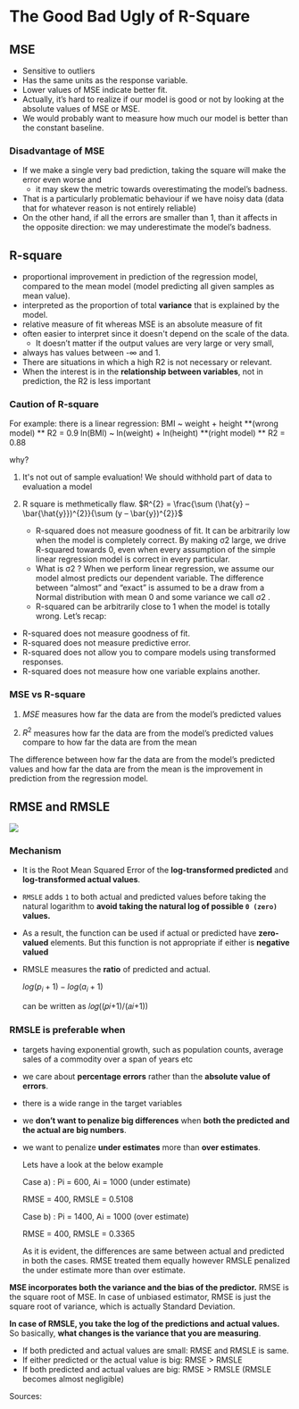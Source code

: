 # The Good Bad Ugly of R-Square



## MSE

- Sensitive to outliers
- Has the same units as the response variable.
- Lower values of MSE indicate better fit.
- Actually, it’s hard to realize if our model is good or not by looking at the absolute values of MSE or MSE.
- We would probably want to measure how much our model is better than the constant baseline.



### Disadvantage of MSE

- If we make a single very bad prediction, taking the square will make the error even worse and
  - it may skew the metric towards overestimating the model’s badness.
- That is a particularly problematic behaviour if we have noisy data (data that for whatever reason is not entirely reliable) 
- On the other hand, if all the errors are smaller than 1, than it affects in the opposite direction: we may underestimate the model’s badness.



## R-square

- proportional improvement in prediction of the regression model, compared to the mean model (model predicting all given samples as mean value).
- interpreted as the proportion of total **variance** that is explained by the model.
- relative measure of fit whereas MSE is an absolute measure of fit
- often easier to interpret since it doesn't depend on the scale of the data.
  - It doesn’t matter if the output values are very large or very small,
- always has values between -∞ and 1.
- There are situations in which a high R2 is not necessary or relevant.
- When the interest is in the **relationship between variables**, not in prediction, the R2 is less important


### Caution of R-square

For example: there is a linear regression:
BMI ~ weight + height **(wrong model)   			**			R2 = 0.9
ln(BMI) ~ ln(weight) + ln(height)  **(right model) **	R2 = 0.88

why?
1) It's not out of sample evaluation! We should withhold part of data to evaluation a model

2) R square is methmetically flaw.
   $R^{2} =  \frac{\sum (\hat{y} – \bar{\hat{y}})^{2}}{\sum (y – \bar{y})^{2}}$

   - R-squared does not measure goodness of fit. It can be arbitrarily low when the model is completely correct. By making  σ2  large, we drive R-squared towards 0, even when every assumption of the simple linear regression model is correct in every particular.
   - What is  σ2 ?  When we perform linear regression, we assume our model almost predicts our dependent variable. The difference between “almost” and “exact” is assumed to be a draw from a Normal distribution with mean 0 and some variance we call  σ2 .
   - R-squared can be arbitrarily close to 1 when the model is totally wrong.
Let’s recap:
* R-squared does not measure goodness of fit.
* R-squared does not measure predictive error.
* R-squared does not allow you to compare models using transformed responses.
* R-squared does not measure how one variable explains another.



### MSE vs R-square

1. $MSE$ measures how far the data are from the model’s predicted values

2. $R^2$ measures how far the data are from the model’s predicted values compare to how far the data are from the mean

The difference between how far the data are from the model’s predicted values and how far the data are from the mean is the improvement in prediction from the regression model.



## RMSE and RMSLE

![](https://hrngok.github.io/images/cost.jpg)

### Mechanism

- It is the Root Mean Squared Error of the **log-transformed predicted** and **log-transformed actual values**.
- `RMSLE` adds `1` to both actual and predicted values before taking the natural logarithm to **avoid taking the natural log of possible `0 (zero)` values.**
- As a result, the function can be used if actual or predicted have **zero-valued** elements. But this function is not appropriate if either is **negative valued**

- RMSLE measures the **ratio** of predicted and actual.

  $log(p_i +1) − log(a_i+1)$

  can be written as 𝑙𝑜𝑔((𝑝𝑖+1)/(𝑎𝑖+1))





### RMSLE is preferable when

- targets having exponential growth, such as population counts, average sales of a commodity over a span of years etc

- we care about **percentage errors** rather than the **absolute value of errors**.

- there is a wide range in the target variables

- we **don’t want to penalize big differences** when **both the predicted and the actual are big numbers**.

- we want to penalize **under estimates** more than **over estimates**.

  Lets have a look at the below example

  Case a) : Pi = 600, Ai = 1000 (under estimate)

  RMSE = 400, RMSLE = 0.5108

  Case b) : Pi = 1400, Ai = 1000  (over estimate)

  RMSE = 400, RMSLE = 0.3365

  As it is evident, the differences are same between actual and predicted in both the cases. RMSE treated them equally however RMSLE penalized the under estimate more than over estimate.



**MSE incorporates both the variance and the bias of the predictor.** RMSE is the square root of MSE. In case of unbiased estimator, RMSE is just the square root of variance, which is actually Standard Deviation.

**In case of RMSLE, you take the log of the predictions and actual values.** So basically, **what changes is the variance that you are measuring**.

- If both predicted and actual values are small: RMSE and RMSLE is same.
- If either predicted or the actual value is big: RMSE > RMSLE
- If both predicted and actual values are big: RMSE > RMSLE (RMSLE becomes almost negligible)







Sources:

[](https://data.library.virginia.edu/is-r-squared-useless/)

[](https://hrngok.github.io/posts/metrics/)

